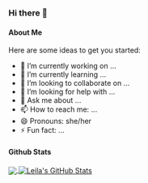 ### Hi there 👋

<h4>About Me</h4>

Here are some ideas to get you started:

- 🔭 I’m currently working on ...
- 🌱 I’m currently learning ...
- 👯 I’m looking to collaborate on ...
- 🤔 I’m looking for help with ...
- 💬 Ask me about ...
- 📫 How to reach me: ...
- 😄 Pronouns: she/her
- ⚡ Fun fact: ...

<h4>Github Stats</h4>
<a href="https://github.com/Leila-U">
    <img align="center" src="https://github-readme-stats.vercel.app/api/top-langs/?username=Leila-U&langs_count=3&theme=vue" />
</a>

<a href="https://youtu.be/dQw4w9WgXcQ">
    <img align="center" src="https://github-readme-stats.vercel.app/api?username=Leila-U&show_icons=true&theme=vue" alt="Leila's GitHub Stats" />
</a>
